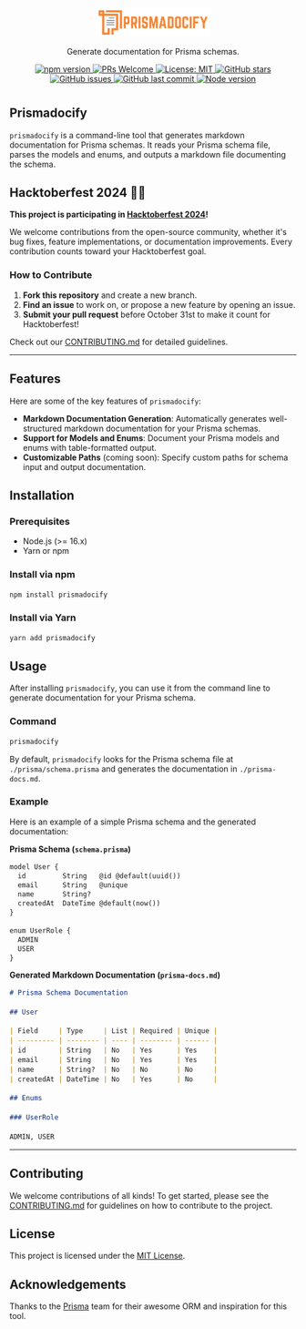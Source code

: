 
<p align="center">
  <img src="./assets/logo.png" width="200" alt="Logo">
</p>

<div align="center">
  <p>Generate documentation for Prisma schemas.</p>
</div>

<div align="center">
  <a href="https://www.npmjs.com/package/prismadocify">
    <img src="https://img.shields.io/npm/v/prismadocify.svg" alt="npm version">
  </a>
  <a href="https://github.com/fahimahammed/prismadocify/pulls">
    <img src="https://img.shields.io/badge/PRs-welcome-brightgreen.svg" alt="PRs Welcome">
  </a>
  <a href="https://opensource.org/licenses/MIT">
    <img src="https://img.shields.io/badge/license-MIT-blue.svg" alt="License: MIT">
  </a>
  <a href="https://github.com/fahimahammed/prismadocify">
    <img src="https://img.shields.io/github/stars/fahimahammed/prismadocify.svg" alt="GitHub stars">
  </a>
  <a href="https://github.com/fahimahammed/prismadocify/issues">
    <img src="https://img.shields.io/github/issues/fahimahammed/prismadocify.svg" alt="GitHub issues">
  </a>
  <a href="https://github.com/fahimahammed/prismadocify">
    <img src="https://img.shields.io/github/last-commit/fahimahammed/prismadocify.svg" alt="GitHub last commit">
  </a>
  <a href="https://nodejs.org">
    <img src="https://img.shields.io/badge/node-%3E%3D%2016.x-brightgreen.svg" alt="Node version">
  </a>
</div>

#

## Prismadocify

`prismadocify` is a command-line tool that generates markdown documentation for Prisma schemas. It reads your Prisma schema file, parses the models and enums, and outputs a markdown file documenting the schema.

## Hacktoberfest 2024 🎃🍂

**This project is participating in [Hacktoberfest 2024](https://hacktoberfest.com/)!**

We welcome contributions from the open-source community, whether it's bug fixes, feature implementations, or documentation improvements. Every contribution counts toward your Hacktoberfest goal.

### How to Contribute
1. **Fork this repository** and create a new branch.
2. **Find an issue** to work on, or propose a new feature by opening an issue.
3. **Submit your pull request** before October 31st to make it count for Hacktoberfest!

Check out our [CONTRIBUTING.md](./CONTRIBUTING.md) for detailed guidelines.

---

## Features

Here are some of the key features of `prismadocify`:

- **Markdown Documentation Generation**: Automatically generates well-structured markdown documentation for your Prisma schemas.
- **Support for Models and Enums**: Document your Prisma models and enums with table-formatted output.
- **Customizable Paths** (coming soon): Specify custom paths for schema input and output documentation.

## Installation

### Prerequisites

- Node.js (>= 16.x)
- Yarn or npm

### Install via npm

```bash
npm install prismadocify
```

### Install via Yarn

```bash
yarn add prismadocify
```

## Usage

After installing `prismadocify`, you can use it from the command line to generate documentation for your Prisma schema.

### Command

```bash
prismadocify
```

By default, `prismadocify` looks for the Prisma schema file at `./prisma/schema.prisma` and generates the documentation in `./prisma-docs.md`.

### Example

Here is an example of a simple Prisma schema and the generated documentation:

**Prisma Schema (`schema.prisma`)**

```prisma
model User {
  id         String   @id @default(uuid())
  email      String   @unique
  name       String?
  createdAt  DateTime @default(now())
}

enum UserRole {
  ADMIN
  USER
}
```

**Generated Markdown Documentation (`prisma-docs.md`)**

```markdown
# Prisma Schema Documentation

## User

| Field     | Type     | List | Required | Unique |
| --------- | -------- | ---- | -------- | ------ |
| id        | String   | No   | Yes      | Yes    |
| email     | String   | No   | Yes      | Yes    |
| name      | String?  | No   | No       | No     |
| createdAt | DateTime | No   | Yes      | No     |

## Enums

### UserRole

ADMIN, USER
```

---

## Contributing

We welcome contributions of all kinds! To get started, please see the [CONTRIBUTING.md](./CONTRIBUTING.md) for guidelines on how to contribute to the project.

## License

This project is licensed under the [MIT License](./LICENSE).

## Acknowledgements

Thanks to the [Prisma](https://github.com/prisma/prisma) team for their awesome ORM and inspiration for this tool.

